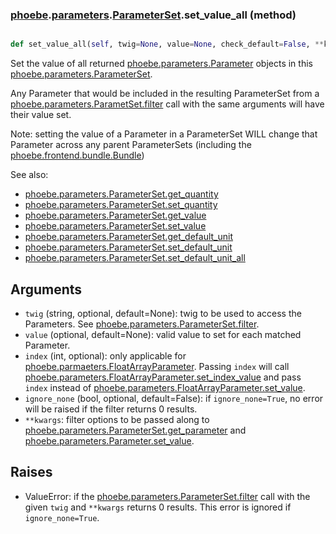 ### [phoebe](phoebe.md).[parameters](phoebe.parameters.md).[ParameterSet](phoebe.parameters.ParameterSet.md).set_value_all (method)


```py

def set_value_all(self, twig=None, value=None, check_default=False, **kwargs)

```



Set the value of all returned [phoebe.parameters.Parameter](phoebe.parameters.Parameter.md) objects
in this [phoebe.parameters.ParameterSet](phoebe.parameters.ParameterSet.md).

Any Parameter that would be included in the resulting ParameterSet
from a [phoebe.parameters.ParametSet.filter](phoebe.parameters.ParametSet.filter.md) call with the same arguments
will have their value set.

Note: setting the value of a Parameter in a ParameterSet WILL
change that Parameter across any parent ParameterSets (including
the [phoebe.frontend.bundle.Bundle](phoebe.frontend.bundle.Bundle.md))

See also:
* [phoebe.parameters.ParameterSet.get_quantity](phoebe.parameters.ParameterSet.get_quantity.md)
* [phoebe.parameters.ParameterSet.set_quantity](phoebe.parameters.ParameterSet.set_quantity.md)
* [phoebe.parameters.ParameterSet.get_value](phoebe.parameters.ParameterSet.get_value.md)
* [phoebe.parameters.ParameterSet.set_value](phoebe.parameters.ParameterSet.set_value.md)
* [phoebe.parameters.ParameterSet.get_default_unit](phoebe.parameters.ParameterSet.get_default_unit.md)
* [phoebe.parameters.ParameterSet.set_default_unit](phoebe.parameters.ParameterSet.set_default_unit.md)
* [phoebe.parameters.ParameterSet.set_default_unit_all](phoebe.parameters.ParameterSet.set_default_unit_all.md)

Arguments
----------
* `twig` (string, optional, default=None): twig to be used to access
    the Parameters.  See [phoebe.parameters.ParameterSet.filter](phoebe.parameters.ParameterSet.filter.md).
* `value` (optional, default=None): valid value to set for each
    matched Parameter.
* `index` (int, optional): only applicable for
    [phoebe.parmaeters.FloatArrayParameter](phoebe.parmaeters.FloatArrayParameter.md).  Passing `index` will call
    [phoebe.parameters.FloatArrayParameter.set_index_value](phoebe.parameters.FloatArrayParameter.set_index_value.md) and pass
    `index` instead of [phoebe.parameters.FloatArrayParameter.set_value](phoebe.parameters.FloatArrayParameter.set_value.md).
* `ignore_none` (bool, optional, default=False): if `ignore_none=True`,
    no error will be raised if the filter returns 0 results.
* `**kwargs`: filter options to be passed along to
    [phoebe.parameters.ParameterSet.get_parameter](phoebe.parameters.ParameterSet.get_parameter.md) and
    [phoebe.parameters.Parameter.set_value](phoebe.parameters.Parameter.set_value.md).

Raises
-------
* ValueError: if the [phoebe.parameters.ParameterSet.filter](phoebe.parameters.ParameterSet.filter.md) call with
    the given `twig` and `**kwargs` returns 0 results.  This error
    is ignored if `ignore_none=True`.

